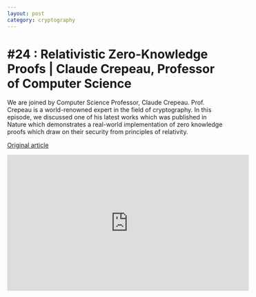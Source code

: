 ```yaml
---
layout: post
category: cryptography 
---
```


# #24 : Relativistic Zero-Knowledge Proofs | Claude Crepeau, Professor of Computer Science

We are joined by Computer Science Professor, Claude Crepeau. Prof. Crepeau is a world-renowned expert in the field of cryptography. In this episode, we discussed one of his latest works which was published in Nature which demonstrates a real-world implementation of zero knowledge proofs which draw on their security from principles of relativity.

[Original article](https://www.nature.com/articles/s41586-021-03998-y)

<iframe width="560" height="315" src="https://www.youtube.com/embed/UcM-c3ynppU" title="YouTube video player" frameborder="0" allow="accelerometer; autoplay; clipboard-write; encrypted-media; gyroscope; picture-in-picture" allowfullscreen></iframe>

